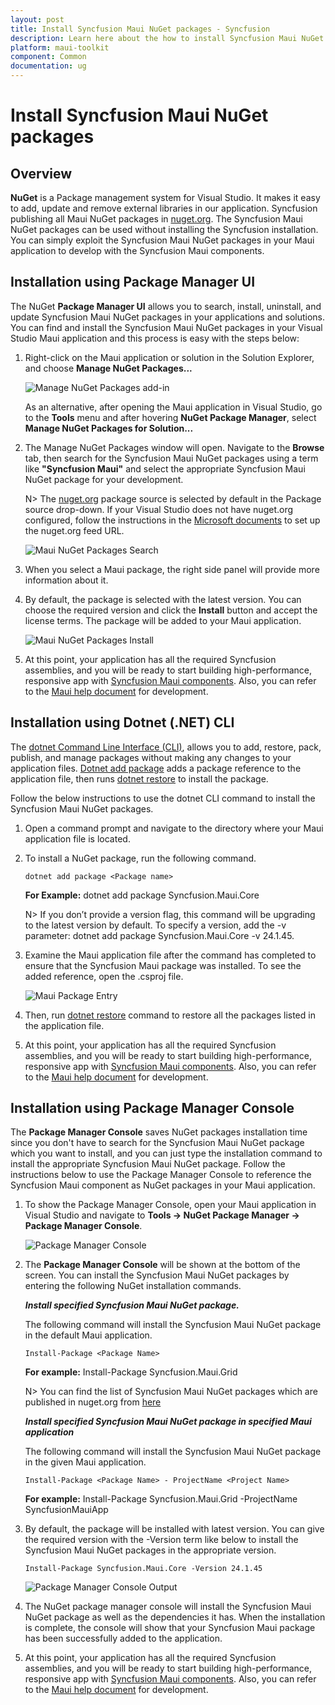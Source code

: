 ```yaml
---
layout: post
title: Install Syncfusion Maui NuGet packages - Syncfusion
description: Learn here about the how to install Syncfusion Maui NuGet packages from Package manager and NuGet manager.
platform: maui-toolkit
component: Common
documentation: ug
---
```


# Install Syncfusion Maui NuGet packages

## Overview

**NuGet** is a Package management system for Visual Studio. It makes it easy to add, update and remove external libraries in our application. Syncfusion publishing all Maui NuGet packages in [nuget.org](https://www.nuget.org/packages?q=Tag%3A%22Maui%22+Syncfusion). The Syncfusion Maui NuGet packages can be used without installing the Syncfusion installation. You can simply exploit the Syncfusion Maui NuGet packages in your Maui application to develop with the Syncfusion Maui components.

## Installation using Package Manager UI

The NuGet **Package Manager UI** allows you to search, install, uninstall, and update Syncfusion Maui NuGet packages in your applications and solutions. You can find and install the Syncfusion Maui NuGet packages in your Visual Studio Maui application and this process is easy with the steps below:

1. Right-click on the Maui application or solution in the Solution Explorer, and choose **Manage NuGet Packages...**

    ![Manage NuGet Packages add-in](images/ManageNuGet.png)

    As an alternative, after opening the Maui application in Visual Studio, go to the **Tools** menu and after hovering **NuGet Package Manager**, select **Manage NuGet Packages for Solution...**

2. The Manage NuGet Packages window will open. Navigate to the **Browse** tab, then search for the Syncfusion Maui NuGet packages using a term like **"Syncfusion Maui"** and select the appropriate Syncfusion Maui NuGet package for your development.

    N> The [nuget.org](https://api.nuget.org/v3/index.json) package source is selected by default in the Package source drop-down. If your Visual Studio does not have nuget.org configured, follow the instructions in the [Microsoft documents](https://learn.microsoft.com/en-us/nuget/consume-packages/install-use-packages-visual-studio#package-sources) to set up the nuget.org feed URL.

    ![Maui NuGet Packages Search](images/NuGetsearch.png)

3. When you select a Maui package, the right side panel will provide more information about it.

4. By default, the package is selected with the latest version. You can choose the required version and click the **Install** button and accept the license terms. The package will be added to your Maui application.

    ![Maui NuGet Packages Install](images/InstallNuGet.png)

5. At this point, your application has all the required Syncfusion assemblies, and you will be ready to start building high-performance, responsive app with [Syncfusion Maui components](https://www.syncfusion.com/maui-controls). Also, you can refer to the [Maui help document](https://help.syncfusion.com/maui/introduction/overview) for development.

## Installation using Dotnet (.NET) CLI

The [dotnet Command Line Interface (CLI)](https://learn.microsoft.com/en-us/nuget/consume-packages/install-use-packages-dotnet-cli), allows you to add, restore, pack, publish, and manage packages without making any changes to your application files. [Dotnet add package](https://learn.microsoft.com/en-us/dotnet/core/tools/dotnet-add-package?tabs=netcore2x) adds a package reference to the application file, then runs [dotnet restore](https://learn.microsoft.com/en-us/dotnet/core/tools/dotnet-restore?tabs=netcore2x) to install the package.

Follow the below instructions to use the dotnet CLI command to install the Syncfusion Maui NuGet packages.

1. Open a command prompt and navigate to the directory where your Maui application file is located.
2. To install a NuGet package, run the following command.

    ```dotnet add package <Package name>```

    **For Example:**
    dotnet add package Syncfusion.Maui.Core

    N> If you don’t provide a version flag, this command will be upgrading to the latest version by default. To specify a version, add the -v parameter: dotnet add package Syncfusion.Maui.Core -v 24.1.45.

3. Examine the Maui application file after the command has completed to ensure that the Syncfusion Maui package was installed. To see the added reference, open the .csproj file.

    ![Maui Package Entry ](images/packageentry.png)

4. Then, run  [dotnet restore](https://learn.microsoft.com/en-us/dotnet/core/tools/dotnet-restore?tabs=netcore2x) command to restore all the packages listed in the application file.

5. At this point, your application has all the required Syncfusion assemblies, and you will be ready to start building high-performance, responsive app with [Syncfusion Maui components](https://www.syncfusion.com/maui-controls). Also, you can refer to the [Maui help document](https://help.syncfusion.com/maui/introduction/overview) for development.

## Installation using Package Manager Console

The **Package Manager Console** saves NuGet packages installation time since you don't have to search for the Syncfusion Maui NuGet package which you want to install, and you can just type the installation command to install the appropriate Syncfusion Maui NuGet package. Follow the instructions below to use the Package Manager Console to reference the Syncfusion Maui component as NuGet packages in your Maui application.

1. To show the Package Manager Console, open your Maui application in Visual Studio and navigate to **Tools -> NuGet Package Manager -> Package Manager Console**.

    ![Package Manager Console ](images/console.png)

2. The **Package Manager Console** will be shown at the bottom of the screen. You can install the Syncfusion Maui NuGet packages by entering the following NuGet installation commands.

    ***Install specified Syncfusion Maui NuGet package.***

    The following command will install the Syncfusion Maui NuGet package in the default Maui application.

    ```Install-Package <Package Name>```

    **For example:** Install-Package Syncfusion.Maui.Grid

    N> You can find the list of Syncfusion Maui NuGet packages which are published in nuget.org from [here](https://www.nuget.org/packages?q=Tags%3A%22Maui%22+syncfusion)

    ***Install specified Syncfusion Maui NuGet package in specified Maui application***

    The following command will install the Syncfusion Maui NuGet package in the given Maui application.

    ```Install-Package <Package Name> - ProjectName <Project Name>```

    **For example:** Install-Package Syncfusion.Maui.Grid -ProjectName SyncfusionMauiApp

3. By default, the package will be installed with latest version. You can give the required version with the -Version term like below to install the Syncfusion Maui NuGet packages in the appropriate version.

    ```Install-Package Syncfusion.Maui.Core -Version 24.1.45```

    ![Package Manager Console Output ](images/ConsoleInstallationOutput.png)

4. The NuGet package manager console will install the Syncfusion Maui NuGet package as well as the dependencies it has. When the installation is complete, the console will show that your Syncfusion Maui package has been successfully added to the application.

5. At this point, your application has all the required Syncfusion assemblies, and you will be ready to start building high-performance, responsive app with [Syncfusion Maui components](https://www.syncfusion.com/maui-controls). Also, you can refer to the [Maui help document](https://help.syncfusion.com/maui/introduction/overview) for development.